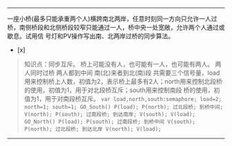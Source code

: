 ---
一座小桥(最多只能承重两个人)横跨南北两岸，任意时刻同一方向只允许一人过桥，南侧桥段和北侧桥段较窄只能通过一人，桥中央一处宽敞，允许两个人通过或歇息。试用信
号灯和PV操作写出南、北两岸过桥的同步算法。
- [x]  

> 知识点：同步互斥。
> 桥上可能没有人，也可能有一人，也可能有两人。
>  两人同时过桥
>  两人都到中间
>  南(北)来者到北(南)段
> 共需要三个信号量，load用来控制桥上人数，初值为2，表示桥上最多有2人；north用来控制北段桥的使用，初值为1，用于对北段桥互斥；south用来控制南段
> 桥的使用，初值为1，用于对南段桥互斥。
>     ```
>     var load,north,south:semaphore;
>     load=2;
>     north=1;
>     south=1;
>         GO_South()
>           P(load);
>           P(north);
>             过北段桥;
>             到桥中间;
>           V(north);
>           P(south);
>             过南段桥;
>             到达南岸;
>           V(south);
>           V(load);
>         GO_North()
>           P(load);
>           P(south);
>             过南段桥;
>             到桥中间
>           V(south);
>           P(north);
>             过北段桥;
>             到达北岸
>           V(north);
>           V(load);
>     ```
>     

---
